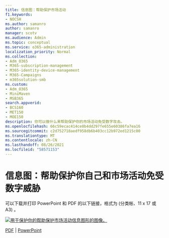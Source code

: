 ```yaml
---
title: 信息图：帮助保护市场活动
f1.keywords:
- NOCSH
ms.author: samanro
author: samanro
manager: scotv
ms.audience: Admin
ms.topic: conceptual
ms.service: o365-administration
localization_priority: Normal
ms.collection:
- Adm_O365
- M365-subscription-management
- M365-identity-device-management
- M365-Campaigns
- m365solution-smb
ms.custom:
- Adm_O365
- MiniMaven
- MSB365
search.appverid:
- BCS160
- MET150
- MOE150
description: 你可以做什么来帮助保护你的市场活动免受数字攻击。
ms.openlocfilehash: 66c59ecac414ce8b4dd297fe655e60386fa7ea16
ms.sourcegitcommit: c2d752718aedf958db6b403cc12b972ed1215c00
ms.translationtype: MT
ms.contentlocale: zh-CN
ms.lasthandoff: 08/26/2021
ms.locfileid: "58571153"
---
```

# <a name="infographic-help-protect-yourself-and-your-campaign-from-digital-threats"></a>信息图：帮助保护你自己和市场活动免受数字威胁

可以下载并打印 PowerPoint 和 PDF 的以下链接，格式为 (分类帐、11 x 17 或 A3) 。

[![用于保护你的帮助保护市场活动信息图形的图像。](../media/M365-Campaigns-WhatCanUsersDoToSecure-358x201.png)](downloads/M365CampaignsWhatCanUsersDoToSecure.pdf)

[PDF](downloads/M365CampaignsWhatCanUsersDoToSecure.pdf)  | [PowerPoint](https://github.com/MicrosoftDocs/microsoft-365-docs-pr/raw/live/m365-democracy/microsoft-365/campaigns/downloads/M365CampaignsWhatCanUsersDoToSecure.pptx)
